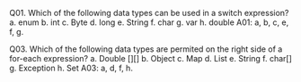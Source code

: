 Q01. Which of the following data types can be used in a switch expression?
a. enum
b. int
c. Byte
d. long
e. String
f. char
g. var
h. double
A01: a, b, c, e, f, g.

Q03. Which of the following data types are permited on the right side of a for-each expression?
a. Double [][]
b. Object
c. Map
d. List
e. String
f. char[]
g. Exception
h. Set
A03: a, d, f, h.